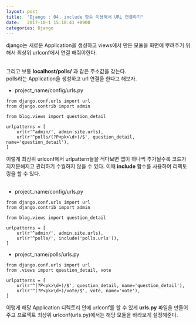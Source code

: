 ```yaml
---
layout: post
title:  "Django : 04. include 함수 이용해서 URL 연결하기"
date:   2017-10-1 15:10:41 +0900
categories: Django
---
```



django는 새로운 Application을 생성하고 views에서 만든 모듈을 화면에 뿌려주기 위해서 최상위 urlconf에서 연결 해줘야한다.<br><br>

그리고 보통 **localhost/polls/** 과 같은 주소값을 갖는다.<br>
polls라는 Application을 생성하고 url 연결을 한다고 해보자.

- project_name/config/urls.py

```
from django.conf.urls import url
from django.contrib import admin

from blog.views import question_detail

urlpatterns = [
    url(r'^admin/', admin.site.urls),
    url(r'^polls/(?P<pk>\d+)/$', question_detail, name='question_detail'),
]
```

이렇게 최상위 urlconf에서 urlpattern들을 적다보면 앱이 하나씩 추가될수록 코드가 지저분해지고 관리하기 수월하지 않을 수 있다. 이때 **include** 함수를 사용하여 리팩토링을 할 수 있다.<br><br>

- project_name/config/urls.py

```
from django.conf.urls import url
from django.contrib import admin

from blog.views import question_detail

urlpatterns = [
    url(r'^admin/', admin.site.urls),
    url(r'^polls/', include('polls.urls')),
]
```

- project_name/polls/urls.py

```
from django.conf.urls import url
from .views import question_detail, vote

urlpatterns = [
    url(r'^(?P<pk>\d+)/$', question_detail, name='question_detail'),
    url(r'^(?P<pk>\d+)/vote/$', vote, name='vote'),
]
```

이렇게 해당 Application 디렉토리 안에 urlconf를 할 수 있게 **urls.py** 파일을 만들어주고 프로젝트 최상위 urlconf(urls.py)에서는 해당 모듈을 바라보게 설정해준다.
